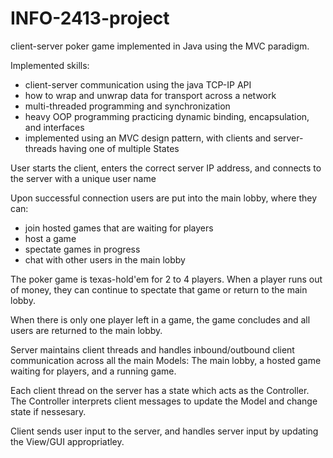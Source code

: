 # INFO-2413-project
client-server poker game implemented in Java using the MVC paradigm. 

Implemented skills:
  - client-server communication using the java TCP-IP API
  - how to wrap and unwrap data for transport across a network
  - multi-threaded programming and synchronization
  - heavy OOP programming practicing dynamic binding, encapsulation, and interfaces
  - implemented using an MVC design pattern, with clients and server-threads having one of multiple States

User starts the client, enters the correct server IP address, and connects to the server with a unique user name

Upon successful connection users are put into the main lobby, where they can: 
  - join hosted games that are waiting for players
  - host a game
  - spectate games in progress
  - chat with other users in the main lobby
  
  The poker game is texas-hold'em for 2 to 4 players. When a player runs out of money, they can continue to spectate that game or 
  return to the main lobby. 
  
  When there is only one player left in a game, the game concludes and all users are returned to the main lobby.
  
  Server maintains client threads and handles inbound/outbound client communication across all the main Models: The main lobby,
  a hosted game waiting for players, and a running game. 
  
  Each client thread on the server has a state which acts as the Controller. The Controller interprets client messages to update the Model
  and change state if nessesary.
  
  Client sends user input to the server, and handles server input by updating the View/GUI appropriatley. 
